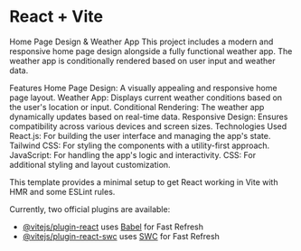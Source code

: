 # React + Vite


Home Page Design & Weather App
This project includes a modern and responsive home page design alongside a fully functional weather app. The weather app is conditionally rendered based on user input and weather data.

Features
Home Page Design: A visually appealing and responsive home page layout.
Weather App: Displays current weather conditions based on the user's location or input.
Conditional Rendering: The weather app dynamically updates based on real-time data.
Responsive Design: Ensures compatibility across various devices and screen sizes.
Technologies Used
React.js: For building the user interface and managing the app's state.
Tailwind CSS: For styling the components with a utility-first approach.
JavaScript: For handling the app's logic and interactivity.
CSS: For additional styling and layout customization.

This template provides a minimal setup to get React working in Vite with HMR and some ESLint rules.

Currently, two official plugins are available:

- [@vitejs/plugin-react](https://github.com/vitejs/vite-plugin-react/blob/main/packages/plugin-react/README.md) uses [Babel](https://babeljs.io/) for Fast Refresh
- [@vitejs/plugin-react-swc](https://github.com/vitejs/vite-plugin-react-swc) uses [SWC](https://swc.rs/) for Fast Refresh
